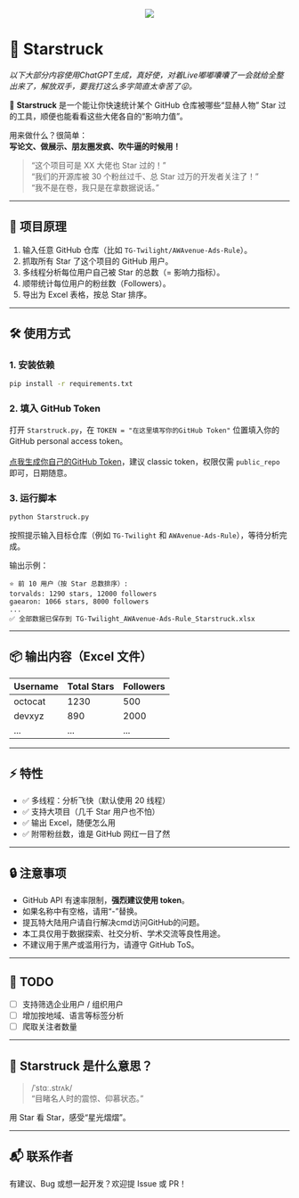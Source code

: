 <p align="center">
   <img src="https://img.jsdelivr.com/raw.githubusercontent.com/TG-Twilight/Starstruck/main/assets/Starstruck.png">
</p>

# 🧊 Starstruck

*以下大部分内容使用ChatGPT生成，真好使，对着Live嘟嘟囔囔了一会就给全整出来了，解放双手，要我打这么多字简直太幸苦了😜。*

👀 **Starstruck** 是一个能让你快速统计某个 GitHub 仓库被哪些“显赫人物” Star 过的工具，顺便也能看看这些大佬各自的“影响力值”。

用来做什么？很简单：  
**写论文、做展示、朋友圈发疯、吹牛逼的时候用！**

> “这个项目可是 XX 大佬也 Star 过的！”  
> “我们的开源库被 30 个粉丝过千、总 Star 过万的开发者关注了！”  
> “我不是在卷，我只是在拿数据说话。”

---

## 🧠 项目原理

1. 输入任意 GitHub 仓库（比如 `TG-Twilight/AWAvenue-Ads-Rule`）。
2. 抓取所有 Star 了这个项目的 GitHub 用户。
3. 多线程分析每位用户自己被 Star 的总数（= 影响力指标）。
4. 顺带统计每位用户的粉丝数（Followers）。
5. 导出为 Excel 表格，按总 Star 排序。

---

## 🛠️ 使用方式

### 1. 安装依赖

```bash
pip install -r requirements.txt
```

### 2. 填入 GitHub Token  
打开 `Starstruck.py`，在 `TOKEN = "在这里填写你的GitHub Token"` 位置填入你的 GitHub personal access token。
<br>
<br>
[点我生成你自己的GitHub Token](https://github.com/settings/tokens)，建议 classic token，权限仅需 `public_repo` 即可，日期随意。

### 3. 运行脚本

```bash
python Starstruck.py
```

按照提示输入目标仓库（例如 `TG-Twilight` 和 `AWAvenue-Ads-Rule`），等待分析完成。

输出示例：

```
⭐ 前 10 用户（按 Star 总数排序）:
torvalds: 1290 stars, 12000 followers
gaearon: 1066 stars, 8000 followers
...
✅ 全部数据已保存到 TG-Twilight_AWAvenue-Ads-Rule_Starstruck.xlsx
```

---

## 📦 输出内容（Excel 文件）

| Username | Total Stars | Followers |
|----------|-------------|-----------|
| octocat  | 1230        | 500       |
| devxyz   | 890         | 2000      |
| ...      | ...         | ...       |

---

## ⚡ 特性

- ✅ 多线程：分析飞快（默认使用 20 线程）
- ✅ 支持大项目（几千 Star 用户也不怕）
- ✅ 输出 Excel，随便怎么用
- ✅ 附带粉丝数，谁是 GitHub 网红一目了然

---

## 🔒 注意事项

- GitHub API 有速率限制，**强烈建议使用 token**。
- 如果名称中有空格，请用“-”替换。
- 提瓦特大陆用户请自行解决cmd访问GitHub的问题。
- 本工具仅用于数据探索、社交分析、学术交流等良性用途。
- 不建议用于黑产或滥用行为，请遵守 GitHub ToS。

---

## 📎 TODO

- [ ] 支持筛选企业用户 / 组织用户
- [ ] 增加按地域、语言等标签分析
- [ ] 爬取关注者数量

---

## 🧊 Starstruck 是什么意思？

> /ˈstɑː.strʌk/  
> “目睹名人时的震惊、仰慕状态。”

用 Star 看 Star，感受“星光熠熠”。

---

## 📬 联系作者

有建议、Bug 或想一起开发？欢迎提 Issue 或 PR！
